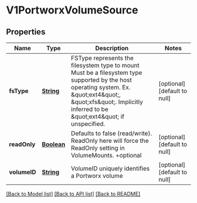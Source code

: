 # V1PortworxVolumeSource
## Properties

Name | Type | Description | Notes
------------ | ------------- | ------------- | -------------
**fsType** | [**String**](string.md) | FSType represents the filesystem type to mount Must be a filesystem type supported by the host operating system. Ex. \&quot;ext4\&quot;, \&quot;xfs\&quot;. Implicitly inferred to be \&quot;ext4\&quot; if unspecified. | [optional] [default to null]
**readOnly** | [**Boolean**](boolean.md) | Defaults to false (read/write). ReadOnly here will force the ReadOnly setting in VolumeMounts. +optional | [optional] [default to null]
**volumeID** | [**String**](string.md) | VolumeID uniquely identifies a Portworx volume | [optional] [default to null]

[[Back to Model list]](../README.md#documentation-for-models) [[Back to API list]](../README.md#documentation-for-api-endpoints) [[Back to README]](../README.md)

